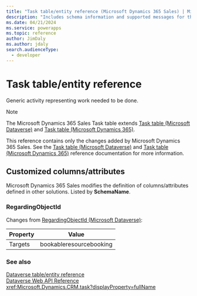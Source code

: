 ```yaml
---
title: "Task table/entity reference (Microsoft Dynamics 365 Sales) | Microsoft Docs"
description: "Includes schema information and supported messages for the Task table/entity with Microsoft Dynamics 365 Sales."
ms.date: 04/21/2024
ms.service: powerapps
ms.topic: reference
author: JimDaly
ms.author: jdaly
search.audienceType: 
  - developer
---
```


# Task table/entity reference

Generic activity representing work needed to be done.

> [!NOTE]
> The Microsoft Dynamics 365 Sales Task table extends [Task table (Microsoft Dataverse)](/power-apps/developer/data-platform/reference/entities/task) and [Task table (Microsoft Dynamics 365)](/dynamics365/developer/reference/dataverse/entities/task).
>
> This reference contains only the changes added by Microsoft Dynamics 365 Sales.
> See the [Task table (Microsoft Dataverse)](/power-apps/developer/data-platform/reference/entities/task) and [Task table (Microsoft Dynamics 365)](/dynamics365/developer/reference/dataverse/entities/task) reference documentation for more information.



## Customized columns/attributes

Microsoft Dynamics 365 Sales
modifies the definition of columns/attributes defined in other solutions. Listed by **SchemaName**.

### <a name="BKMK_RegardingObjectId"></a> RegardingObjectId

Changes from [RegardingObjectId (Microsoft Dataverse)](/power-apps/developer/data-platform/reference/entities/task#BKMK_RegardingObjectId):

|Property|Value|
|---|---|
|Targets|bookableresourcebooking|




### See also

[Dataverse table/entity reference](../about-entity-reference.md)  
[Dataverse Web API Reference](/power-apps/developer/data-platform/webapi/reference/about)   
<xref:Microsoft.Dynamics.CRM.task?displayProperty=fullName>
